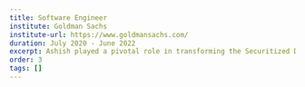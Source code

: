 ```yaml
---
title: Software Engineer
institute: Goldman Sachs
institute-url: https://www.goldmansachs.com/
duration: July 2020 - June 2022
excerpt: Ashish played a pivotal role in transforming the Securitized Derivatives and Structured Products teams by developing high-performance solutions such as an RFQ system, streamlining document approvals, and implementing automated settlement processes.
order: 3
tags: []
---
```

